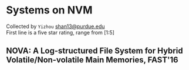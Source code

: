 # Systems on NVM
Collected by `Yizhou` <shan13@purdue.edu>  
First line is a five star rating, range from [1:5]

## NOVA: A Log-structured File System for Hybrid Volatile/Non-volatile Main Memories, FAST'16

